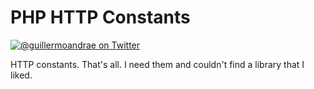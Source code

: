 # PHP HTTP Constants
[![@guillermoandrae on Twitter](http://img.shields.io/badge/twitter-%40guillermoandrae-blue.svg?style=flat-square)](https://twitter.com/guillermoandrae)

HTTP constants. That's all. I need them and couldn't find a library that I liked.
